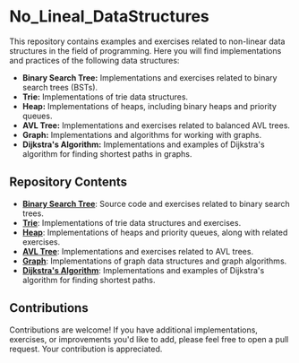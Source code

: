 # No_Lineal_DataStructures

This repository contains examples and exercises related to non-linear data structures in the field of programming. Here you will find implementations and practices of the following data structures:

- **Binary Search Tree:** Implementations and exercises related to binary search trees (BSTs).
- **Trie:** Implementations of trie data structures.
- **Heap:** Implementations of heaps, including binary heaps and priority queues.
- **AVL Tree:** Implementations and exercises related to balanced AVL trees.
- **Graph:** Implementations and algorithms for working with graphs.
- **Dijkstra's Algorithm:** Implementations and examples of Dijkstra's algorithm for finding shortest paths in graphs.

## Repository Contents

- [**Binary Search Tree**](binary-search-tree/): Source code and exercises related to binary search trees.
- [**Trie**](trie/): Implementations of trie data structures and exercises.
- [**Heap**](heap/): Implementations of heaps and priority queues, along with related exercises.
- [**AVL Tree**](avl-tree/): Implementations and exercises related to AVL trees.
- [**Graph**](graph/): Implementations of graph data structures and graph algorithms.
- [**Dijkstra's Algorithm**](dijkstra/): Implementations and examples of Dijkstra's algorithm for finding shortest paths.

## Contributions

Contributions are welcome! If you have additional implementations, exercises, or improvements you'd like to add, please feel free to open a pull request. Your contribution is appreciated.
